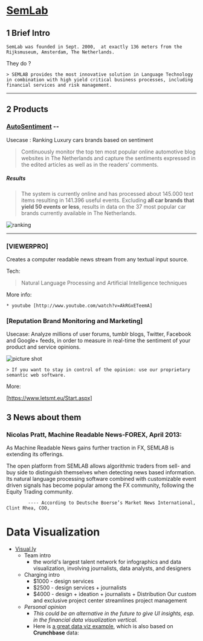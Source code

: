 [SemLab](http://www.semlab.nl/)
======


## 1 Brief Intro
  
	SemLab was founded in Sept. 2000,  at exactly 136 meters from the Rijksmuseum, Amsterdam, The Netherlands.

They do ? 
	
	> SEMLAB provides the most innovative solution in Language Technology in combination with high yield critical business processes, including financial services and risk management.




***

## 2 Products

### [AutoSentiment](http://autosentiment.semlab.nl/public/) --


Usecase : Ranking Luxury cars brands based on sentiment

> Continuously monitor the top ten most popular online automotive blog websites in The Netherlands and capture the sentiments expressed in the edited articles as well as in the readers’ comments.


##### Results

> The system is currently online and has processed about 145.000 text items resulting in 141.396 useful events. Excluding **all car brands that yield 50 events or less**, results in data on the 37 most popular car brands currently available in The Netherlands.

![ranking](http://ww1.sinaimg.cn/large/5810d07bjw1e7bkcyvpbjj21640he0x0.jpg)
***


### [VIEWERPRO]

Creates a computer readable news stream from any textual input source.

Tech: 

> Natural Language Processing and Artificial Intelligence techniques 

More info:
	
	* youtube [http://www.youtube.com/watch?v=AkRGxETeemA]

### [Reputation Brand Monitoring and Marketing]

Usecase: Analyze millions of user forums, tumblr blogs, Twitter, Facebook and Google+ feeds, in order to measure in real-time the sentiment of  your product and service opinions.

![picture shot](http://d1zjcuqflbd5k.cloudfront.net/files/acc_74196/Djxh?response-content-disposition=inline;%20filename=Djxh.jpg&Expires=1375692354&Signature=V4rfcp4D5UW50unRlqRyVS7vSnIJJHcukBBJGVfstaI0ThwxDqI9XyZM7W9bVmlEueUFZx5ZfXqVcgzwXw8usiaGyfr-HlVo368GDcFY2KGKka1DyV8hkQ4djnRxr2W8TiMZvHrwojUEPduKHTe003mDTMfMlyiWEk-aYc8cE6k_&Key-Pair-Id=APKAJTEIOJM3LSMN33SA)

	> If you want to stay in control of the opinion: use our proprietary semantic web software. 

More:

[https://www.letsmt.eu/Start.aspx]


## 3 News about them



### Nicolas Pratt, Machine Readable News-FOREX, April 2013:

As Machine Readable News gains further traction in FX, SEMLAB is extending its offerings.


The open platform from SEMLAB allows algorithmic traders from sell- and buy side to distinguish themselves when detecting news based information. Its natural language processing software combined with customizable event driven signals has become popular among the FX community, following the Equity Trading community.
    
            ---- According to Deutsche Boerse’s Market News International, Clint Rhea, COO,
			
Data Visualization
==========
* [Visual.ly](http://visual.ly/)
	* Team intro
		* the world's largest talent network for infographics and data visualization, involving journalists, data analysts, and designers
	* Charging intro
		* $1000 - design services
		* $2500 - design services + journalists 
		* $4000 - design + ideation + journalists + Distribution Our custom and exclusive project center streamlines project management
	* _Personal opinion_
		* _This could be an alternative in the future to give UI insights, esp. in the financial data visualization vertical._
		* Here is [a great data viz example](http://visual.ly/vizbox/startup-universe/, "The Startup Universe"), which is also based on __Crunchbase__ data:
		![]()
		









